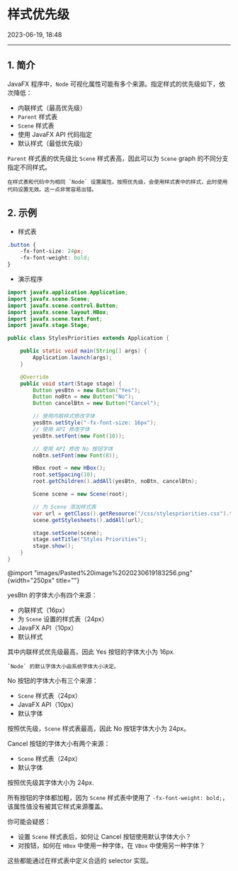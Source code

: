 # 样式优先级

2023-06-19, 18:48
****
## 1. 简介

JavaFX 程序中，`Node` 可视化属性可能有多个来源。指定样式的优先级如下，依次降低：

- 内联样式（最高优先级）
- `Parent` 样式表
- `Scene` 样式表
- 使用 JavaFX API 代码指定
- 默认样式（最低优先级）

`Parent` 样式表的优先级比 `Scene` 样式表高，因此可以为 `Scene` graph 的不同分支指定不同样式。

```ad-warning
在样式表和代码中为相同 `Node` 设置属性。按照优先级，会使用样式表中的样式，此时使用代码设置无效。这一点非常容易出错。
```

## 2. 示例

- 样式表

```css
.button {  
	-fx-font-size: 24px;  
	-fx-font-weight: bold;  
}
```

- 演示程序

```java
import javafx.application.Application;
import javafx.scene.Scene;
import javafx.scene.control.Button;
import javafx.scene.layout.HBox;
import javafx.scene.text.Font;
import javafx.stage.Stage;

public class StylesPriorities extends Application {

    public static void main(String[] args) {
        Application.launch(args);
    }

    @Override
    public void start(Stage stage) {
        Button yesBtn = new Button("Yes");
        Button noBtn = new Button("No");
        Button cancelBtn = new Button("Cancel");

        // 使用内联样式修改字体
        yesBtn.setStyle("-fx-font-size: 16px");
        // 使用 API 修改字体
        yesBtn.setFont(new Font(10));

        // 使用 API 修改 No 按钮字体
        noBtn.setFont(new Font(8));

        HBox root = new HBox();
        root.setSpacing(10);
        root.getChildren().addAll(yesBtn, noBtn, cancelBtn);

        Scene scene = new Scene(root);

        // 为 Scene 添加样式表
        var url = getClass().getResource("/css/stylespriorities.css").toExternalForm();
        scene.getStylesheets().addAll(url);

        stage.setScene(scene);
        stage.setTitle("Styles Priorities");
        stage.show();
    }
}
```

@import "images/Pasted%20image%2020230619183256.png" {width="250px" title=""}

yesBtn 的字体大小有四个来源：

- 内联样式（16px）
- 为 `Scene` 设置的样式表（24px）
- JavaFX API（10px）
- 默认样式

其中内联样式优先级最高，因此 Yes 按钮的字体大小为 16px.

```ad-tip
`Node` 的默认字体大小由系统字体大小决定。
```

No 按钮的字体大小有三个来源：

- `Scene` 样式表（24px）
- JavaFX API（10px）
- 默认字体

按照优先级，`Scene` 样式表最高，因此 No 按钮字体大小为 24px。

Cancel 按钮的字体大小有两个来源：

- `Scene` 样式表（24px）
- 默认字体

按照优先级其字体大小为 24px.

所有按钮的字体都加粗，因为 `Scene` 样式表中使用了 `-fx-font-weight: bold;`，该属性值没有被其它样式来源覆盖。

你可能会疑惑：

- 设置 `Scene` 样式表后，如何让 Cancel 按钮使用默认字体大小？
- 对按钮，如何在 `HBox` 中使用一种字体，在 `VBox` 中使用另一种字体？

这些都能通过在样式表中定义合适的 selector 实现。

